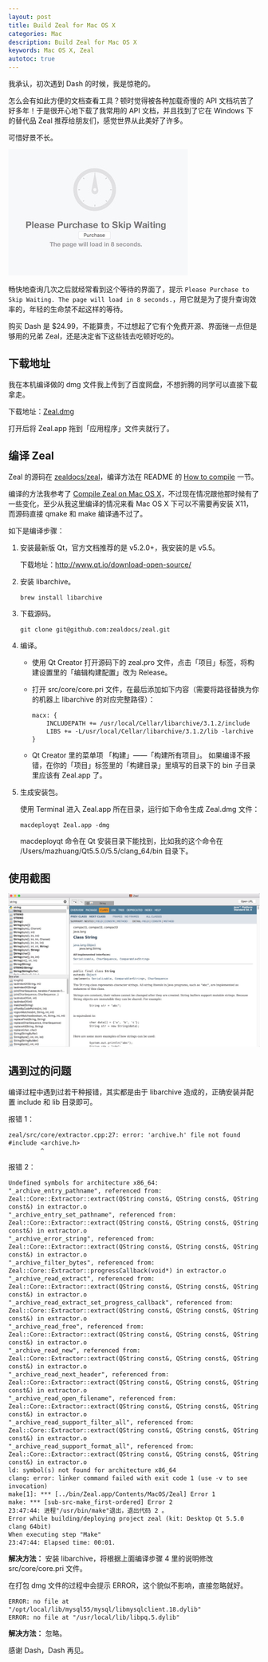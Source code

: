 ```yaml
---
layout: post
title: Build Zeal for Mac OS X
categories: Mac
description: Build Zeal for Mac OS X
keywords: Mac OS X, Zeal
autotoc: true
---
```


我承认，初次遇到 Dash 的时候，我是惊艳的。

怎么会有如此方便的文档查看工具？顿时觉得被各种加载奇慢的 API 文档坑苦了好多年！于是很开心地下载了我常用的 API 文档，并且找到了它在 Windows 下的替代品 Zeal 推荐给朋友们，感觉世界从此美好了许多。

可惜好景不长。

![](/images/posts/mac/dash-wait.png)

畅快地查询几次之后就经常看到这个等待的界面了，提示 `Please Purchase to Skip Waiting. The page will load in 8 seconds.`，用它就是为了提升查询效率的，年轻的生命禁不起这样的等待。

购买 Dash 是 $24.99，不能算贵，不过想起了它有个免费开源、界面锉一点但是够用的兄弟 Zeal，还是决定省下这些钱去吃顿好吃的。

## 下载地址

我在本机编译做的 dmg 文件我上传到了百度网盘，不想折腾的同学可以直接下载拿走。

下载地址：[Zeal.dmg][4]

打开后将 Zeal.app 拖到「应用程序」文件夹就行了。

## 编译 Zeal

Zeal 的源码在 [zealdocs/zeal][1]，编译方法在 README 的 [How to compile][2] 一节。

编译的方法我参考了 [Compile Zeal on Mac OS X][3]，不过现在情况跟他那时候有了一些变化，至少从我这里编译的情况来看 Mac OS X 下可以不需要再安装 X11，而源码直接 qmake 和 make 编译通不过了。

如下是编译步骤：

1. 安装最新版 Qt，官方文档推荐的是 v5.2.0+，我安装的是 v5.5。

    下载地址：<http://www.qt.io/download-open-source/>

2. 安装 libarchive。

    ```
    brew install libarchive
    ```

3. 下载源码。

    ```
    git clone git@github.com:zealdocs/zeal.git
    ```

4. 编译。
    * 使用 Qt Creator 打开源码下的 zeal.pro 文件，点击「项目」标签，将构建设置里的「编辑构建配置」改为 Release。
    * 打开 src/core/core.pri 文件，在最后添加如下内容（需要将路径替换为你的机器上 libarchive 的对应完整路径）：

        ```
        macx: {
            INCLUDEPATH += /usr/local/Cellar/libarchive/3.1.2/include
            LIBS += -L/usr/local/Cellar/libarchive/3.1.2/lib -larchive
        }
        ```

    * Qt Creator 里的菜单项 「构建」——「构建所有项目」。
        如果编译不报错，在你的「项目」标签里的「构建目录」里填写的目录下的 bin 子目录里应该有 Zeal.app 了。

5. 生成安装包。

    使用 Terminal 进入 Zeal.app 所在目录，运行如下命令生成 Zeal.dmg 文件：

    ```
    macdeployqt Zeal.app -dmg
    ```

    macdeployqt 命令在 Qt 安装目录下能找到，比如我的这个命令在 /Users/mazhuang/Qt5.5.0/5.5/clang_64/bin 目录下。

## 使用截图

![zeal-for-mac](/images/posts/mac/zeal-for-mac.png)

## 遇到过的问题

编译过程中遇到过若干种报错，其实都是由于 libarchive 造成的，正确安装并配置 include 和 lib 目录即可。

报错 1：

```
zeal/src/core/extractor.cpp:27: error: 'archive.h' file not found
#include <archive.h>
         ^
```

报错 2：

```
Undefined symbols for architecture x86_64:
"_archive_entry_pathname", referenced from:
Zeal::Core::Extractor::extract(QString const&, QString const&, QString const&) in extractor.o
"_archive_entry_set_pathname", referenced from:
Zeal::Core::Extractor::extract(QString const&, QString const&, QString const&) in extractor.o
"_archive_error_string", referenced from:
Zeal::Core::Extractor::extract(QString const&, QString const&, QString const&) in extractor.o
"_archive_filter_bytes", referenced from:
Zeal::Core::Extractor::progressCallback(void*) in extractor.o
"_archive_read_extract", referenced from:
Zeal::Core::Extractor::extract(QString const&, QString const&, QString const&) in extractor.o
"_archive_read_extract_set_progress_callback", referenced from:
Zeal::Core::Extractor::extract(QString const&, QString const&, QString const&) in extractor.o
"_archive_read_free", referenced from:
Zeal::Core::Extractor::extract(QString const&, QString const&, QString const&) in extractor.o
"_archive_read_new", referenced from:
Zeal::Core::Extractor::extract(QString const&, QString const&, QString const&) in extractor.o
"_archive_read_next_header", referenced from:
Zeal::Core::Extractor::extract(QString const&, QString const&, QString const&) in extractor.o
"_archive_read_open_filename", referenced from:
Zeal::Core::Extractor::extract(QString const&, QString const&, QString const&) in extractor.o
"_archive_read_support_filter_all", referenced from:
Zeal::Core::Extractor::extract(QString const&, QString const&, QString const&) in extractor.o
"_archive_read_support_format_all", referenced from:
Zeal::Core::Extractor::extract(QString const&, QString const&, QString const&) in extractor.o
ld: symbol(s) not found for architecture x86_64
clang: error: linker command failed with exit code 1 (use -v to see invocation)
make[1]: *** [../bin/Zeal.app/Contents/MacOS/Zeal] Error 1
make: *** [sub-src-make_first-ordered] Error 2
23:47:44: 进程"/usr/bin/make"退出，退出代码 2 。
Error while building/deploying project zeal (kit: Desktop Qt 5.5.0 clang 64bit)
When executing step "Make"
23:47:44: Elapsed time: 00:01.
```

**解决方法：** 安装 libarchive，将根据上面编译步骤 4 里的说明修改 src/core/core.pri 文件。

在打包 dmg 文件的过程中会提示 ERROR，这个貌似不影响，直接忽略就好。

```
ERROR: no file at "/opt/local/lib/mysql55/mysql/libmysqlclient.18.dylib"
ERROR: no file at "/usr/local/lib/libpq.5.dylib"
```

**解决方法：** 忽略。

感谢 Dash，Dash 再见。

[1]: https://github.com/zealdocs/zeal
[2]: https://github.com/zealdocs/zeal#how-to-compile
[3]: http://www.hjue.me/post/compile-zear-on-mac-os-x
[4]: http://pan.baidu.com/s/1boqExRp
